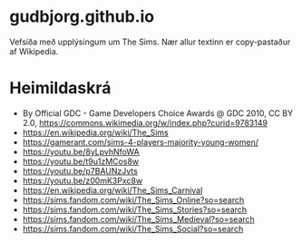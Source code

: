 # gudbjorg.github.io

Vefsíða með upplýsingum um The Sims. Nær allur textinn er copy-pastaður af Wikipedia.

# Heimildaskrá

- By Official GDC - Game Developers Choice Awards @ GDC 2010, CC BY 2.0, https://commons.wikimedia.org/w/index.php?curid=9783149
- https://en.wikipedia.org/wiki/The_Sims
- https://gamerant.com/sims-4-players-majority-young-women/
- https://youtu.be/8yLpvhNfoWA
- https://youtu.be/t9u1zMCos8w
- https://youtu.be/p7BAUNzJvts
- https://youtu.be/z00mK3Pxc8w
- https://en.wikipedia.org/wiki/The_Sims_Carnival
- https://sims.fandom.com/wiki/The_Sims_Online?so=search
- https://sims.fandom.com/wiki/The_Sims_Stories?so=search
- https://sims.fandom.com/wiki/The_Sims_Medieval?so=search
- https://sims.fandom.com/wiki/The_Sims_Social?so=search
